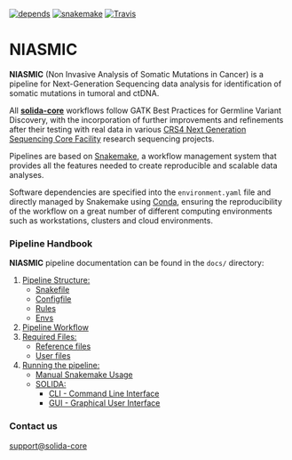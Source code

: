 [![depends](https://img.shields.io/badge/depends%20from-bioconda-brightgreen.svg)](http://bioconda.github.io/)
[![snakemake](https://img.shields.io/badge/snakemake-5.3-brightgreen.svg)](https://snakemake.readthedocs.io/en/stable/)
[![Travis](https://travis-ci.com/solida-core/dima.svg?branch=master)](https://travis-ci.com/solida-core/dima.svg?branch=master)

# NIASMIC
**NIASMIC** (Non Invasive Analysis of Somatic Mutations in Cancer) is a pipeline for Next-Generation Sequencing data analysis for identification of somatic mutations in tumoral and ctDNA.

All **[solida-core](https://github.com/solida-core)** workflows follow GATK Best Practices for Germline Variant Discovery, with the incorporation of further improvements and refinements after their testing with real data in various [CRS4 Next Generation Sequencing Core Facility](http://next.crs4.it) research sequencing projects.

Pipelines are based on [Snakemake](https://snakemake.readthedocs.io/en/stable/), a workflow management system that provides all the features needed to create reproducible and scalable data analyses.

Software dependencies are specified into the `environment.yaml` file and directly managed by Snakemake using [Conda](https://docs.conda.io/en/latest/miniconda.html), ensuring the reproducibility of the workflow on a great number of different computing environments such as workstations, clusters and cloud environments.



### Pipeline Handbook
**NIASMIC** pipeline documentation can be found in the `docs/` directory:


1. [Pipeline Structure:](https://github.com/solida-core/docs/blob/master/pipeline_structure.md)
    * [Snakefile](https://github.com/solida-core/docs/blob/master/pipeline_structure.md#snakefile)
    * [Configfile](https://github.com/solida-core/docs/blob/master/pipeline_structure.md#configfile)
    * [Rules](https://github.com/solida-core/docs/blob/master/pipeline_structure.md#rules)
    * [Envs](https://github.com/solida-core/docs/blob/master/pipeline_structure.md#envs)
2. [Pipeline Workflow](docs/dima_workflow.md)
3. [Required Files:]()
    * [Reference files](docs/reference_files.md)
    * [User files](docs/user_files.md)
4. [Running the pipeline:]()
    * [Manual Snakemake Usage](docs/dima_snakemake.md)
    * [SOLIDA:]()
        * [CLI - Command Line Interface](https://github.com/solida-core/solida/blob/master/README.md)
        * [GUI - Graphical User Interface]()






### Contact us
[support@solida-core](mailto:m.massidda@crs4.it) 
